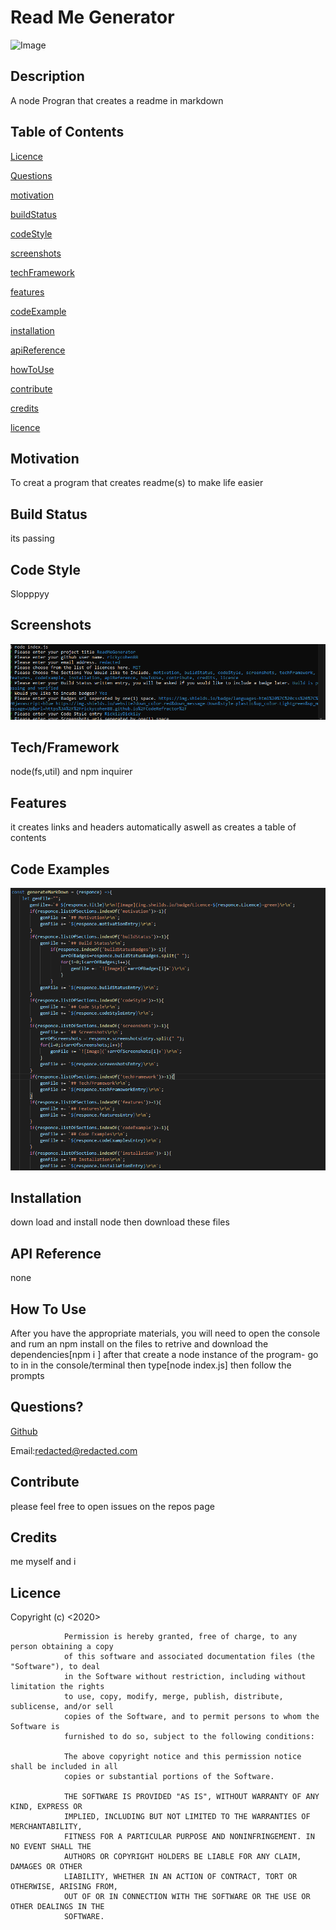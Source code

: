 # Read Me Generator

![Image](https://img.sheilds.io/badge/Licence-MIT-green)

## Description

A node Progran that creates a readme in markdown

## Table of Contents

[Licence](#Licence)

[Questions](#Questions)

[motivation](#motivation)

[buildStatus](#buildStatus)

[codeStyle](#codeStyle)

[screenshots](#screenshots)

[techFramework](#techFramework)

[features](#features)

[codeExample](#codeExample)

[installation](#installation)

[apiReference](#apiReference)

[howToUse](#howToUse)

[contribute](#contribute)

[credits](#credits)

[licence](#licence)



## Motivation 

To creat a program that creates readme(s) to make life easier

## Build Status 

its passing 

## Code Style 

Slopppyy

## Screenshots 

![Image](Assets/Capture.PNG)

## Tech/Framework 

node(fs,util) and npm inquirer

## Features 

it creates links and headers automatically aswell as creates a table of contents

## Code Examples 

![Image](Assets/Capture2.PNG)

## Installation 

down load and install node then download these files

## API Reference 

none

## How To Use 

After you have the appropriate materials, you will need to open the console and rum an npm install on the files to retrive and download the dependencies[npm i ] after that create a node instance of the program- go to in in the console/terminal then type[node index.js] then follow the prompts

## Questions? 

 [Github](https://github.com/rickcohen88)

Email:<redacted@redacted.com>

## Contribute 

please feel free to open issues on the repos page

## Credits 

me myself and i

## Licence 





 Copyright (c) <2020> <rickcohen88>

                Permission is hereby granted, free of charge, to any person obtaining a copy
                of this software and associated documentation files (the "Software"), to deal
                in the Software without restriction, including without limitation the rights
                to use, copy, modify, merge, publish, distribute, sublicense, and/or sell
                copies of the Software, and to permit persons to whom the Software is
                furnished to do so, subject to the following conditions:
                
                The above copyright notice and this permission notice shall be included in all
                copies or substantial portions of the Software.
                
                THE SOFTWARE IS PROVIDED "AS IS", WITHOUT WARRANTY OF ANY KIND, EXPRESS OR
                IMPLIED, INCLUDING BUT NOT LIMITED TO THE WARRANTIES OF MERCHANTABILITY,
                FITNESS FOR A PARTICULAR PURPOSE AND NONINFRINGEMENT. IN NO EVENT SHALL THE
                AUTHORS OR COPYRIGHT HOLDERS BE LIABLE FOR ANY CLAIM, DAMAGES OR OTHER
                LIABILITY, WHETHER IN AN ACTION OF CONTRACT, TORT OR OTHERWISE, ARISING FROM,
                OUT OF OR IN CONNECTION WITH THE SOFTWARE OR THE USE OR OTHER DEALINGS IN THE
                SOFTWARE.